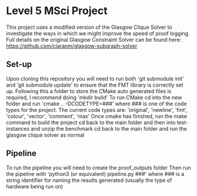 Level 5 MSci Project
===========================

This project uses a modified version of the Glasgow Clique Solver to investigate the ways in which we might improve the speed of proof logging.
Full details on the original Glasgow Constraint Solver can be found here: https://github.com/ciaranm/glasgow-subgraph-solver

Set-up
---------
Upon cloning this repository you will need to run both 'git submodule init' and 'git submodule update' to ensure that the FMT library is correctly set up.
Following this a folder to store the CMake auto generated files is required, I recommend doing 'mkdir build'
To run CMake cd into the new folder and run 'cmake .. -DCODETYPE=###' where ### is one of the code types for the project.
The current code types are: 'original', 'newline', 'fmt', 'colour', 'vector', 'comment', 'max'
Once cmake has finished, run the make command to build the project
cd back to the main folder and then into test-instances and unzip the benchmark
cd back to the main folder and run the glasgow clique solver as normal

Pipeline
---------
To run the pipeline you will need to create the proof_outputs folder
Then run the pipeline with 'python3 (or equivalent) pipeline.py ###' where ### is a string identifier for naming the results generated (usually the type of hardware being run on) 

<!-- vim: set tw=100 spell spelllang=en : -->
